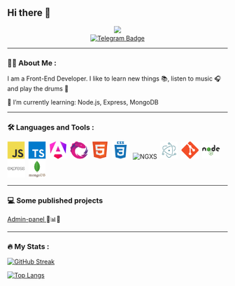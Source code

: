 ## Hi there 👋

<div id="header" align="center">
  <img src="https://i.giphy.com/media/v1.Y2lkPTc5MGI3NjExZGs1ZTV0dHZhNnV4bXVtYXNvenNqNW42Z2w5bGJ6ZDg3MDkxYjNmeiZlcD12MV9pbnRlcm5hbF9naWZfYnlfaWQmY3Q9Zw/9ajnEMG6Tq1j2/giphy.gif" width="240"/>
  <div id="badges">
    <a href="https://t.me/Coo1PeR" target="_blank">
      <img src="https://img.shields.io/badge/Telegram-blue?style=for-the-badge&logo=telegram&logoColor=white" alt="Telegram Badge"/>
    </a>
  </div>
<!--   profile views
<img src="https://komarev.com/ghpvc/?username=Coo1PeR&style=flat-square&color=blue" alt=""/> -->
</div>

---

### 👨‍💻 About Me :
I am a Front-End Developer. I like to learn new things 📚, listen to music 🎧 and play the drums 🥁

🌱 I’m currently learning: Node.js, Express, MongoDB


---

### 🛠️ Languages and Tools :

<div>
  <img src="https://github.com/devicons/devicon/blob/master/icons/javascript/javascript-original.svg" title="JavaScript" alt="JavaScript" width="40" height="40"/>&nbsp;
  <img src="https://github.com/devicons/devicon/blob/master/icons/typescript/typescript-original.svg" title="TypeScript" alt="TypeScript" width="40" height="40"/>&nbsp;
  <img src="https://github.com/devicons/devicon/blob/master/icons/angular/angular-original.svg" title="Angular" alt="Angular" width="40" height="40"/>&nbsp;
  <img src="https://github.com/devicons/devicon/blob/master/icons/rxjs/rxjs-original.svg" title="RxJS" alt="RxJS" width="40" height="40"/>&nbsp;
  <img src="https://github.com/devicons/devicon/blob/master/icons/html5/html5-original.svg" title="HTML5" alt="HTML" width="40" height="40"/>&nbsp;
  <img src="https://github.com/devicons/devicon/blob/master/icons/css3/css3-plain-wordmark.svg"  title="CSS3" alt="CSS" width="40" height="40"/>&nbsp;
  <img src="https://www.ngxs.io/~gitbook/image?url=https%3A%2F%2F2789922418-files.gitbook.io%2F~%2Ffiles%2Fv0%2Fb%2Fgitbook-x-prod.appspot.com%2Fo%2Fspaces%252F-L9CoGJCq3UCfKJ7RCUg-347405460%252Fuploads%252Fgit-blob-615d2359a69db9a9473dd096e34d66d5c9ae35bd%252Fngxs-logo_light_theme.png%3Falt%3Dmedia&width=768&dpr=4&quality=100&sign=9384c928&sv=1" title="NGXS" alt="NGXS"  height="40"/>&nbsp;
  <img src="https://github.com/devicons/devicon/blob/master/icons/electron/electron-original.svg" title="Electron" alt="Electron" width="40" height="40"/>&nbsp;
  <img src="https://github.com/devicons/devicon/blob/master/icons/git/git-original.svg" title="Git" alt="Git" width="40" height="40"/>&nbsp;
  <img src="https://github.com/devicons/devicon/blob/master/icons/nodejs/nodejs-original-wordmark.svg" title="Node.js" alt="Node.js" width="40" height="40"/>&nbsp;
  <img src="https://github.com/devicons/devicon/blob/master/icons/express/express-original-wordmark.svg" title="Express" alt="Express" width="40" height="40"/>&nbsp;
  <img src="https://github.com/devicons/devicon/blob/master/icons/mongodb/mongodb-original-wordmark.svg" title="MongoDB" alt="MongoDB" width="40" height="40"/>&nbsp;

</div>

---
### 💻 Some published projects
<div>
    <a  target="_blank" href="https://coo1per.github.io/dashboard/">
    Admin-panel
  </a>
  🪪📊🧺
</div>
<!-- <div>
    <a href="https://coo1per.github.io/test-initium/" target="_blank">
    Test task
  </a>
</div> -->

---

### :fire: My Stats :
[![GitHub Streak](https://streak-stats.demolab.com?user=Coo1PeR&theme=gruvbox&background=45%2C014E50%2C343E1A)](https://git.io/streak-stats)

[![Top Langs](https://github-readme-stats.vercel.app/api/top-langs/?username=Coo1PeR&layout=compact&theme=gruvbox&bg_color=45%2C014E50%2C343E1A )](https://github.com/anuraghazra/github-readme-stats)





<!--
- 🌱 I’m currently learning RxJS   <img src="https://github.com/devicons/devicon/blob/master/icons/rxjs/rxjs-original.svg" title="RxJS" alt="RxJS" width="16" height="16"/>

**Coo1PeR/Coo1PeR** is a ✨ _special_ ✨ repository because its `README.md` (this file) appears on your GitHub profile.

Here are some ideas to get you started:

- 🔭 I’m currently working on ...
- 🌱 I’m currently learning ...
- 👯 I’m looking to collaborate on ...
- 🤔 I’m looking for help with ...
- 💬 Ask me about ...
- 📫 How to reach me: ...
- 😄 Pronouns: ...
- ⚡ Fun fact: ...
-->
